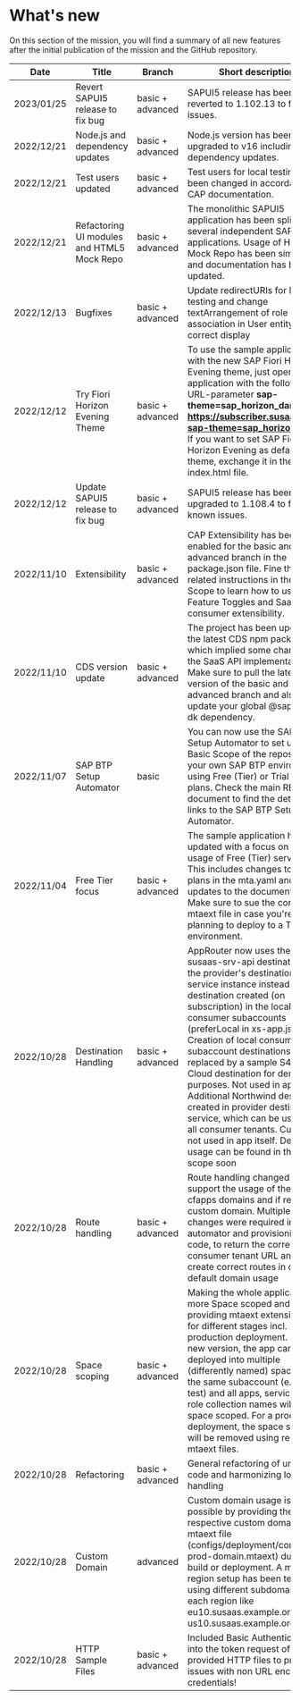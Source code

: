 # What's new 

On this section of the mission, you will find a summary of all new features after the initial publication of the mission and the GitHub repository. 

| Date       | Title                             | Branch       | Short description                             |
|------------|-----------------------------------|--------------|-----------------------------------------------|
| 2023/01/25 | Revert SAPUI5 release to fix bug | basic + advanced | SAPUI5 release has been reverted to 1.102.13 to fix an issues. |
| 2022/12/21 | Node.js and dependency updates | basic + advanced | Node.js version has been upgraded to v16 including some dependency updates. |
| 2022/12/21 | Test users updated | basic + advanced | Test users for local testing have been changed in accordance to CAP documentation. |
| 2022/12/21 | Refactoring UI modules and HTML5 Mock Repo | basic + advanced | The monolithic SAPUI5 application has been split up in several independent SAPUI5 applications. Usage of HTML5 Mock Repo has been simplified and documentation has been updated. |
| 2022/12/13 | Bugfixes | basic + advanced | Update redirectURIs for local testing and change textArrangement of role association in User entity for correct display |
| 2022/12/12 | Try Fiori Horizon Evening Theme | basic + advanced | To use the sample application with the new SAP Fiori Horizon Evening theme, just open your application with the following URL-parameter **sap-theme=sap_horizon_dark** like **https://subscriber.susaas.com?sap-theme=sap_horizon_dark**. If you want to set SAP Fiori Horizon Evening as default theme, exchange it in the index.html file. |
| 2022/12/12 | Update SAPUI5 release to fix bug | basic + advanced | SAPUI5 release has been upgraded to 1.108.4 to fix known issues. |
| 2022/11/10 | Extensibility | basic + advanced | CAP Extensibility has been enabled for the basic and advanced branch in the package.json file. Fine the related instructions in the Expert Scope to learn how to use Feature Toggles and SaaS consumer extensibility. |
| 2022/11/10 | CDS version update | basic + advanced | The project has been updated to the latest CDS npm package which implied some changes to the SaaS API implementation. Make sure to pull the latest version of the basic and advanced branch and also update your global @sap/cds-dk dependency. |
| 2022/11/07 | SAP BTP Setup Automator | basic | You can now use the SAP BTP Setup Automator to set up the Basic Scope of the repository in your own SAP BTP environment using Free (Tier) or Trial service plans. Check the main README document to find the details and links to the SAP BTP Setup Automator. |
| 2022/11/04 | Free Tier focus | basic + advanced | The sample application has been updated with a focus on the usage of Free (Tier) services. This includes changes to service plans in the mta.yaml and also updates to the documentation. Make sure to sue the correct mtaext file in case you're planning to deploy to a Trial environment. |
| 2022/10/28 | Destination Handling | basic + advanced | AppRouter now uses the susaas-srv-api destination from the provider's destination service instance instead of a destination created (on subscription) in the local consumer subaccounts (preferLocal in xs-app.json). Creation of local consumer subaccount destinations is replaced by a sample S4HANA Cloud destination for demo purposes. Not used in app itself. Additional Northwind destination created in provider destination service, which can be used by all consumer tenants. Currently not used in app itself. Details on usage can be found in the expert scope soon |
| 2022/10/28 | Route handling | basic + advanced | Route handling changed to support the usage of the default cfapps domains and if required a custom domain. Multiple changes were required in automator and provisioning code, to return the correct consumer tenant URL and to create correct routes in case of default domain usage |
| 2022/10/28 | Space scoping | basic + advanced | Making the whole application more Space scoped and providing mtaext extension files for different stages incl. production deployment. In the new version, the app can be deployed into multiple (differently named) spaces in the same subaccount (e.g., dev, test) and all apps, services, and role collection names will be space scoped. For a productive deployment, the space scoping will be removed using respective mtaext files. |
| 2022/10/28 | Refactoring | basic + advanced | General refactoring of unused code and harmonizing log handling |
| 2022/10/28 | Custom Domain | advanced | Custom domain usage is now possible by providing the respective custom domain in an mtaext file (configs/deployment/config-prod-domain.mtaext) during build or deployment. A multi-region setup has been tested using different subdomains for each region like eu10.susaas.example.org and us10.susaas.example.org |
| 2022/10/28 | HTTP Sample Files | basic + advanced | Included Basic Authentication into the token request of the provided HTTP files to prevent issues with non URL encoded credentials! |